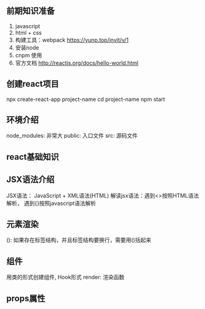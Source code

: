 ## 前期知识准备
1. javascript
2. html + css
3. 构建工具：webpack  https://yunp.top/invit/v/1
4. 安装node
5. cnpm 使用
6. 官方文档 http://reactjs.org/docs/hello-world.html

## 创建react项目
npx create-react-app project-name
cd project-name
npm start

## 环境介绍
node_modules: 非常大
public: 入口文件
src: 源码文件

## react基础知识
## JSX语法介绍
JSX语法： JavaScript + XML语法(HTML)
解读jsx语法：遇到<>按照HTML语法解析， 遇到{}按照javascript语法解析 

## 元素渲染
(): 如果存在标签结构，并且标签结构要换行，需要用()括起来

## 组件
用类的形式创建组件, Hook形式
render: 渲染函数

## props属性

